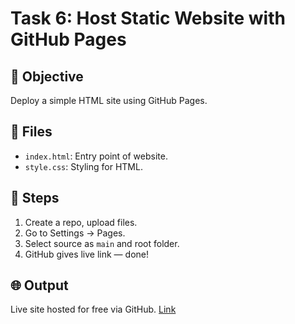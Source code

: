 # Task 6: Host Static Website with GitHub Pages

## 🧩 Objective
Deploy a simple HTML site using GitHub Pages.

## 📁 Files
- `index.html`: Entry point of website.
- `style.css`: Styling for HTML.

## 🚀 Steps
1. Create a repo, upload files.
2. Go to Settings → Pages.
3. Select source as `main` and root folder.
4. GitHub gives live link — done!

## 🌐 Output
Live site hosted for free via GitHub.
[Link](https://elevatelabs.sppidy.in)
